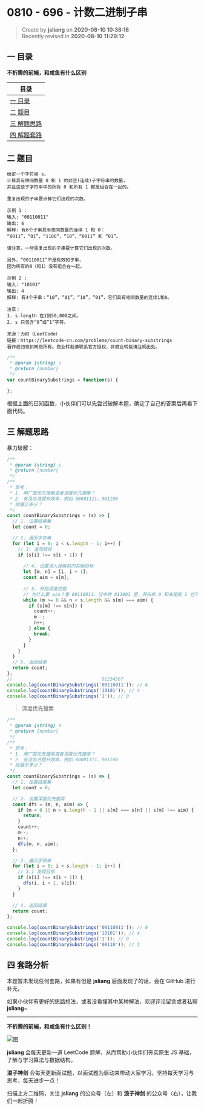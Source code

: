 0810 - 696 - 计数二进制子串
===

> Create by **jsliang** on **2020-08-10 10:38:18**  
> Recently revised in **2020-08-10 11:29:12**

## 一 目录

**不折腾的前端，和咸鱼有什么区别**

| 目录 |
| --- |
| [一 目录](#chapter-one) |
| [二 题目](#chapter-two) |
| [三 解题思路](#chapter-three) |
| [四 解题套路](#chapter-four) |

## 二 题目



```
给定一个字符串 s，
计算具有相同数量 0 和 1 的非空(连续)子字符串的数量，
并且这些子字符串中的所有 0 和所有 1 都是组合在一起的。

重复出现的子串要计算它们出现的次数。

示例 1 :
输入: "00110011"
输出: 6
解释: 有6个子串具有相同数量的连续 1 和 0：
“0011”，“01”，“1100”，“10”，“0011” 和 “01”。

请注意，一些重复出现的子串要计算它们出现的次数。

另外，“00110011”不是有效的子串，
因为所有的0（和1）没有组合在一起。

示例 2 :
输入: "10101"
输出: 4
解释: 有4个子串：“10”，“01”，“10”，“01”，它们具有相同数量的连续1和0。

注意：
1. s.length 在1到50,000之间。
2. s 只包含“0”或“1”字符。

来源：力扣（LeetCode）
链接：https://leetcode-cn.com/problems/count-binary-substrings
著作权归领扣网络所有。商业转载请联系官方授权，非商业转载请注明出处。
```

```js
/**
 * @param {string} s
 * @return {number}
 */
var countBinarySubstrings = function(s) {

};
```

根据上面的已知函数，小伙伴们可以先尝试破解本题，确定了自己的答案后再看下面代码。

## 三 解题思路



暴力破解：

```js
/**
 * @param {string} s
 * @return {number}
 */
/**
 * 思考：
 * 1. 用广度优先搜索或者深度优先搜索？
 * 2. 有没办法提升效率，例如 00001111、001100
 * 给展示多少？
 */
const countBinarySubstrings = (s) => {
  // 1. 设置结果集
  let count = 0;

  // 2. 遍历字符串
  for (let i = 0; i < s.length - 1; i++) {
    // 3. 发现目标
    if (s[i] !== s[i + 1]) {
      
      // 4. 设置深入探索前的初始目标
      let [m, n] = [i, i + 1];
      const aim = s[m];
      
      // 5. 开始深度挖掘
      // 为什么要 aim？看 00110011，当中的 011001 里，开头的 0 和末尾的 1 也不等
      while (m >= 0 && n < s.length && s[m] === aim) {
        if (s[m] !== s[n]) {
          count++;
          m--;
          n++;
        } else {
          break;
        }
      }
    }
  }
  // 5. 返回结果
  return count;
};
//                                 01234567
console.log(countBinarySubstrings('00110011')); // 6
console.log(countBinarySubstrings('10101')); // 4
console.log(countBinarySubstrings('1')); // 0
```

> 深度优先搜索

```js
/**
 * @param {string} s
 * @return {number}
 */
/**
 * 思考：
 * 1. 用广度优先搜索或者深度优先搜索？
 * 2. 有没办法提升效率，例如 00001111、001100
 * 给展示多少？
 */
const countBinarySubstrings = (s) => {
  // 1. 设置结果集
  let count = 0;

  // 2. 设置深度优先搜索
  const dfs = (m, n, aim) => {
    if (m < 0 || n > s.length - 1 || s[m] === s[n] || s[m] !== aim) {
      return;
    }
    count++;
    m--;
    n++;
    dfs(m, n, aim);
  };

  // 3. 遍历字符串
  for (let i = 0; i < s.length - 1; i++) {
    // 3.1 发现目标
    if (s[i] !== s[i + 1]) {
      dfs(i, i + 1, s[i]);
    }
  }

  // 4. 返回结果
  return count;
};

console.log(countBinarySubstrings('00110011')); // 6
console.log(countBinarySubstrings('10101')); // 4
console.log(countBinarySubstrings('1')); // 0
console.log(countBinarySubstrings('00110')); // 3
```

## 四 套路分析



本题暂未发现任何套路，如果有但是 **jsliang** 后面发现了的话，会在 GitHub 进行补充。

如果小伙伴有更好的思路想法，或者没看懂其中某种解法，欢迎评论留言或者私聊 **jsliang**~

---

**不折腾的前端，和咸鱼有什么区别！**

![图](https://github.com/LiangJunrong/document-library/blob/master/public-repertory/img/z-index-small.png?raw=true)

**jsliang** 会每天更新一道 LeetCode 题解，从而帮助小伙伴们夯实原生 JS 基础，了解与学习算法与数据结构。

**浪子神剑** 会每天更新面试题，以面试题为驱动来带动大家学习，坚持每天学习与思考，每天进步一点！

扫描上方二维码，关注 **jsliang** 的公众号（左）和 **浪子神剑** 的公众号（右），让我们一起折腾！

